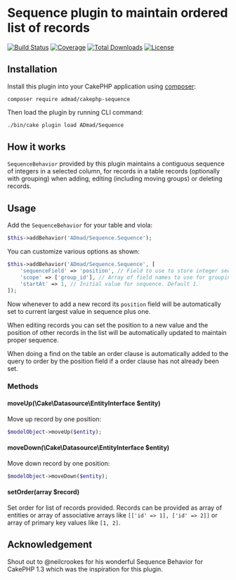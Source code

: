 # Sequence plugin to maintain ordered list of records

[![Build Status](https://img.shields.io/travis/ADmad/cakephp-sequence/master.svg?style=flat-square)](https://travis-ci.org/ADmad/cakephp-sequence)
[![Coverage](https://img.shields.io/codecov/c/github/ADmad/cakephp-sequence.svg?style=flat-square)](https://codecov.io/github/ADmad/cakephp-sequence)
[![Total Downloads](https://img.shields.io/packagist/dt/admad/cakephp-sequence.svg?style=flat-square)](https://packagist.org/packages/admad/cakephp-sequence)
[![License](https://img.shields.io/badge/license-MIT-blue.svg?style=flat-square)](LICENSE.txt)

## Installation

Install this plugin into your CakePHP application using [composer](http://getcomposer.org):

```
composer require admad/cakephp-sequence
```

Then load the plugin by running CLI command:

```bash
./bin/cake plugin load ADmad/Sequence
```

## How it works

`SequenceBehavior` provided by this plugin maintains a contiguous sequence of
integers in a selected column, for records in a table records (optionally with grouping)
when adding, editing (including moving groups) or deleting records.

## Usage

Add the `SequenceBehavior` for your table and viola:

```php
$this->addBehavior('ADmad/Sequence.Sequence');
```

You can customize various options as shown:

```php
$this->addBehavior('ADmad/Sequence.Sequence', [
    'sequenceField' => 'position', // Field to use to store integer sequence. Default "position".
    'scope' => ['group_id'], // Array of field names to use for grouping records. Default [].
    'startAt' => 1, // Initial value for sequence. Default 1.
]);
```

Now whenever to add a new record its `position` field will be automatically
set to current largest value in sequence plus one.

When editing records you can set the position to a new value and the position of
other records in the list will be automatically updated to maintain proper
sequence.

When doing a find on the table an order clause is automatically added to the
query to order by the position field if a order clause has not already been set.

### Methods

#### moveUp(\Cake\Datasource\EntityInterface $entity)
Move up record by one position:

```php
$modelObject->moveUp($entity);
```

#### moveDown(\Cake\Datasource\EntityInterface $entity)
Move down record by one position:

```php
$modelObject->moveDown($entity);
```

#### setOrder(array $record)
Set order for list of records provided. Records can be provided as array of
entities or array of associative arrays like `[['id' => 1], ['id' => 2]]` or
array of primary key values like `[1, 2]`.

## Acknowledgement

Shout out to @neilcrookes for his wonderful Sequence Behavior for CakePHP 1.3
which was the inspiration for this plugin.
